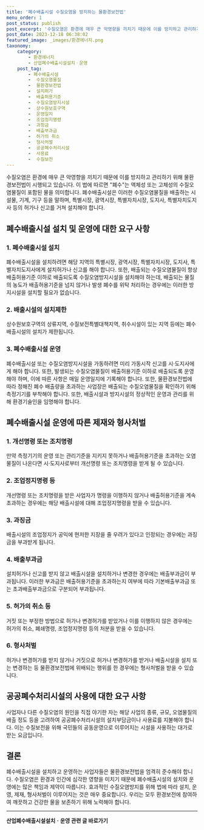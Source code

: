 ```yaml
---
title: '폐수배출시설 수질오염을 방지하는 물환경보전법'
menu_order: 1
post_status: publish
post_excerpt: '수질오염은 환경에 매우 큰 악영향을 끼치기 때문에 이를 방지하고 관리하기 위해 물환경보전법이 시행되고 있습니다. 이 법에 따르면  폐수 는 액체성 또는 고체성의 수질오염물질이 포함된 물을 의미합니다. 폐수배출시설은 이러한 수질오염물질을 배출하는 시설물, 기계, 기구 등을 말하며, 특별시장, 광역시장, 특별자치시장, 도지사, 특별자치도지사 등의 허가나 신고를 거쳐 설치해야 합니다.'
post_date: 2023-12-18 06:38:02
featured_image: _images/환경에너지.png
taxonomy:
    category:
        - 환경에너지
        - 산업폐수배출시설설치ㆍ운영
    post_tag:
        - 폐수배출시설
        -  수질오염물질
        -  물환경보전법
        -  설치허가
        -  배출허용기준
        -  수질오염방지시설
        -  상수원보호구역
        -  운영일지
        -  조업정지명령
        -  과징금
        -  배출부과금
        -  허가의 취소
        -  형사처벌
        -  공공폐수처리시설
        -  사용료
        -  수질보전
---
```



수질오염은 환경에 매우 큰 악영향을 끼치기 때문에 이를 방지하고 관리하기 위해 물환경보전법이 시행되고 있습니다. 이 법에 따르면 "폐수"는 액체성 또는 고체성의 수질오염물질이 포함된 물을 의미합니다. 폐수배출시설은 이러한 수질오염물질을 배출하는 시설물, 기계, 기구 등을 말하며, 특별시장, 광역시장, 특별자치시장, 도지사, 특별자치도지사 등의 허가나 신고를 거쳐 설치해야 합니다.

## 폐수배출시설 설치 및 운영에 대한 요구 사항

### 1. 폐수배출시설 설치
폐수배출시설을 설치하려면 해당 지역의 특별시장, 광역시장, 특별자치시장, 도지사, 특별자치도지사에게 설치허가나 신고를 해야 합니다. 또한, 배출되는 수질오염물질이 항상 배출허용기준 이하로 배출되도록 수질오염방지시설을 설치해야 하는데, 배출되는 물질의 농도가 배출허용기준을 넘지 않거나 발생 폐수를 위탁 처리하는 경우에는 이러한 방지시설을 설치할 필요가 없습니다.

### 2. 배출시설의 설치제한
상수원보호구역의 상류지역, 수질보전특별대책지역, 취수시설이 있는 지역 등에는 폐수배출시설의 설치가 제한됩니다.

### 3. 폐수배출시설 운영
폐수배출시설 또는 수질오염방지시설을 가동하려면 미리 가동시작 신고를 시·도지사에게 해야 합니다. 또한, 발생되는 수질오염물질이 배출허용기준 이하로 배출되도록 운영해야 하며, 이에 따른 사항은 매일 운영일지에 기록해야 합니다. 또한, 물환경보전법에 따라 정해진 폐수 배출량을 초과하는 사업장은 배출되는 수질오염물질을 확인하기 위해 측정기기를 부착해야 합니다. 또한, 배출시설과 방지시설의 정상적인 운영과 관리를 위해 환경기술인을 임명해야 합니다.

## 폐수배출시설 운영에 따른 제재와 형사처벌

### 1. 개선명령 또는 조치명령
만약 측정기기의 운영 또는 관리기준을 지키지 못하거나 배출허용기준을 초과하는 오염물질이 나온다면 시·도지사로부터 개선명령 또는 조치명령을 받게 될 수 있습니다.

### 2. 조업정지명령 등
개선명령 또는 조치명령을 받은 사업자가 명령을 이행하지 않거나 배출허용기준을 계속 초과하는 경우에는 해당 배출시설에 대해 조업정지명령을 받을 수 있습니다.

### 3. 과징금
배출시설의 조업정지가 공익에 현저한 지장을 줄 우려가 있다고 인정되는 경우에는 과징금을 부과받게 됩니다.

### 4. 배출부과금
설치허가나 신고를 받지 않고 배출시설을 설치하거나 변경한 경우에는 배출부과금이 부과됩니다. 이러한 부과금은 배출허용기준을 초과하는지 여부에 따라 기본배출부과금 또는 초과배출부과금으로 구분되어 부과됩니다.

### 5. 허가의 취소 등
거짓 또는 부정한 방법으로 허가나 변경허가를 받았거나 이를 이행하지 않은 경우에는 허가의 취소, 폐쇄명령, 조업정지명령 등의 처분을 받을 수 있습니다.

### 6. 형사처벌
허가나 변경허가를 받지 않거나 거짓으로 허가나 변경허가를 받거나 배출시설을 설치 또는 변경하는 등 물환경보전법에 위배되는 행위를 한 경우에는 형사처벌을 받을 수 있습니다.

## 공공폐수처리시설의 사용에 대한 요구 사항

사업자나 다른 수질오염의 원인을 직접 야기한 자는 해당 사업의 종류, 규모, 오염물질의 배출 정도 등을 고려하여 공공폐수처리시설의 설치부담금이나 사용료를 지불해야 합니다. 이는 수질보전을 위해 국민들의 공동운영으로 이루어지는 시설을 사용하는 대가로 받는 요금입니다.

## 결론

폐수배출시설을 설치하고 운영하는 사업자들은 물환경보전법을 엄격히 준수해야 합니다. 수질오염은 환경과 인간에 심각한 영향을 미치기 때문에 폐수배출시설의 설치와 운영에는 많은 책임과 제약이 따릅니다. 효과적인 수질오염방지를 위해 법에 따라 설치, 운영, 제재, 형사처벌이 이루어지는 것은 매우 중요합니다. 우리는 모두 환경보전에 참여하여 깨끗하고 건강한 물을 보존하기 위해 노력해야 합니다.
<!-- wp:separator -->
<hr class="wp-block-separator has-alpha-channel-opacity"/>
<!-- /wp:separator -->

<!-- wp:group {"backgroundColor":"base","layout":{"type":"constrained"}} -->
<div class="wp-block-group has-base-background-color has-background"><!-- wp:paragraph {"align":"center","fontSize":"medium"} -->
<p class="has-text-align-center has-large-font-size"><strong>산업폐수배출시설설치ㆍ운영 관련 글 바로가기</strong></p>
<!-- /wp:paragraph -->


<!-- wp:latest-posts
{"categories":[{"id":35050,"count":19,"description":"","link":"https://uknowlaw.com/category/%ec%82%b0%ec%97%85%ed%8f%90%ec%88%98%eb%b0%b0%ec%b6%9c%ec%8b%9c%ec%84%a4%ec%84%a4%ec%b9%98%e3%86%8d%ec%9a%b4%ec%98%81/","name":"산업폐수배출시설설치ㆍ운영","slug":"산업폐수배출시설설치ㆍ운영","taxonomy":"category","parent":0,"meta":[],"_links":{"self":[{"href":"https://uknowlaw.com/wp-json/wp/v2/categories/35050"}],"collection":[{"href":"https://uknowlaw.com/wp-json/wp/v2/categories"}],"about":[{"href":"https://uknowlaw.com/wp-json/wp/v2/taxonomies/category"}],"wp:post_type":[{"href":"https://uknowlaw.com/wp-json/wp/v2/posts?categories=35050"}],"curies":[{"name":"wp","href":"https://api.w.org/{rel}","templated":true}]}}],"postsToShow":100,"excerptLength":28,"postLayout":"grid","columns":2,"featuredImageAlign":"left","featuredImageSizeSlug":"large","fontSize":"small"} /--></div>
<!-- /wp:group -->